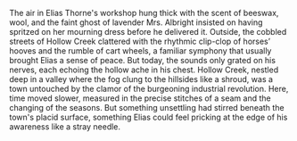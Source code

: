 The air in Elias Thorne's workshop hung thick with the scent of beeswax, wool, and the faint ghost of lavender Mrs. Albright insisted on having spritzed on her mourning dress before he delivered it. Outside, the cobbled streets of Hollow Creek clattered with the rhythmic clip-clop of horses’ hooves and the rumble of cart wheels, a familiar symphony that usually brought Elias a sense of peace. But today, the sounds only grated on his nerves, each echoing the hollow ache in his chest.  Hollow Creek, nestled deep in a valley where the fog clung to the hillsides like a shroud, was a town untouched by the clamor of the burgeoning industrial revolution. Here, time moved slower, measured in the precise stitches of a seam and the changing of the seasons. But something unsettling had stirred beneath the town's placid surface, something Elias could feel pricking at the edge of his awareness like a stray needle.
